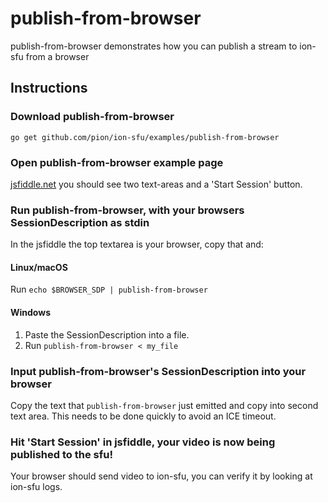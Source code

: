 # publish-from-browser
publish-from-browser demonstrates how you can publish a stream to ion-sfu from a browser

## Instructions
### Download publish-from-browser
```
go get github.com/pion/ion-sfu/examples/publish-from-browser
```

### Open publish-from-browser example page
[jsfiddle.net](https://jsfiddle.net/d2mt13y6/) you should see two text-areas and a 'Start Session' button.

### Run publish-from-browser, with your browsers SessionDescription as stdin
In the jsfiddle the top textarea is your browser, copy that and:
#### Linux/macOS
Run `echo $BROWSER_SDP | publish-from-browser`
#### Windows
1. Paste the SessionDescription into a file.
1. Run `publish-from-browser < my_file`

### Input publish-from-browser's SessionDescription into your browser
Copy the text that `publish-from-browser` just emitted and copy into second text area. This needs to be done quickly to avoid an ICE timeout.

### Hit 'Start Session' in jsfiddle, your video is now being published to the sfu!
Your browser should send video to ion-sfu, you can verify it by looking at ion-sfu logs.